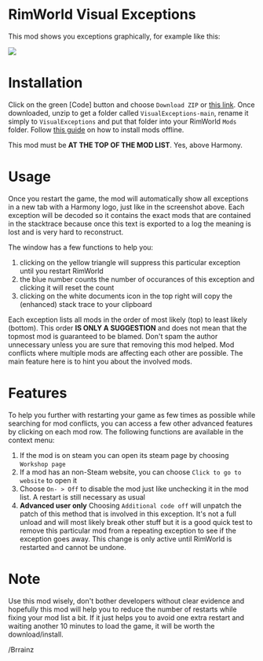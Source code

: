 # RimWorld Visual Exceptions

This mod shows you exceptions graphically, for example like this:

<img src="https://i.imgur.com/EeHDKz1.png"/>

# Installation

Click on the green [Code] button and choose `Download ZIP` or [this link](https://codeload.github.com/pardeike/VisualExceptions/zip/refs/heads/main). Once downloaded, unzip to get a folder called `VisualExceptions-main`, rename it simply to `VisualExceptions` and put that folder into your RimWorld `Mods` folder. Follow [this guide](https://rimworldwiki.com/wiki/Installing_mods) on how to install mods offline.

This mod must be **AT THE TOP OF THE MOD LIST**. Yes, above Harmony.

# Usage

Once you restart the game, the mod will automatically show all exceptions in a new tab with a Harmony logo, just like in the screenshot above. Each exception will be decoded so it contains the exact mods that are contained in the stacktrace because once this text is exported to a log the meaning is lost and is very hard to reconstruct.

The window has a few functions to help you:

1) clicking on the yellow triangle will suppress this particular exception until you restart RimWorld
2) the blue number counts the number of occurances of this exception and clicking it will reset the count
3) clicking on the white documents icon in the top right will copy the (enhanced) stack trace to your clipboard

Each exception lists all mods in the order of most likely (top) to least likely (bottom). This order **IS ONLY A SUGGESTION** and does not mean that the topmost mod is guaranteed to be blamed. Don't spam the author unnecessary unless you are sure that removing this mod helped. Mod conflicts where multiple mods are affecting each other are possible. The main feature here is to hint you about the involved mods.

# Features

To help you further with restarting your game as few times as possible while searching for mod conflicts, you can access a few other advanced features by clicking on each mod row. The following functions are available in the context menu:

1) If the mod is on steam you can open its steam page by choosing `Workshop page`
2) If a mod has an non-Steam website, you can choose `Click to go to website` to open it
3) Choose `On- > Off` to disable the mod just like unchecking it in the mod list. A restart is still necessary as usual
4) **Advanced user only** Choosing `Additional code off` will unpatch the patch of this method that is involved in this exception. It's not a full unload and will most likely break other stuff but it is a good quick test to remove this particular mod from a repeating exception to see if the exception goes away. This change is only active until RimWorld is restarted and cannot be undone.

# Note

Use this mod wisely, don't bother developers without clear evidence and hopefully this mod will help you to reduce the number of restarts while fixing your mod list a bit. If it just helps you to avoid one extra restart and waiting another 10 minutes to load the game, it will be worth the download/install.

/Brrainz
